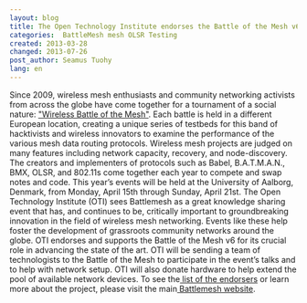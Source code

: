```yaml
---
layout: blog
title: The Open Technology Institute endorses the Battle of the Mesh v6
categories:  BattleMesh mesh OLSR Testing 
created: 2013-03-28
changed: 2013-07-26
post_author: Seamus Tuohy
lang: en
---
```

  Since 2009, wireless mesh enthusiasts and community networking activists from across the globe have come together for a tournament of a social nature: <a href="http://battlemesh.org/">&quot;Wireless Battle of the Mesh&quot;</a>. Each battle is held in a different European location, creating a unique series of testbeds for this band of hacktivists and wireless innovators to examine the performance of the various mesh data routing protocols. Wireless mesh projects are judged on many features including network capacity, recovery, and node-discovery.
The creators and implementers of protocols such as Babel, B.A.T.M.A.N., BMX, OLSR, and 802.11s come together each year to compete and swap notes and code. This year&rsquo;s events will be held at the University of Aalborg, Denmark, from Monday, April 15th through Sunday, April 21st.
The Open Technology Institute (OTI) sees Battlemesh as a great knowledge sharing event that has, and continues to be, critically important to groundbreaking innovation in the field of wireless mesh networking. Events like these help foster the development of grassroots community networks around the globe. OTI endorses and supports the Battle of the Mesh v6 for its crucial role in advancing the state of the art.
OTI will be sending a team of technologists to the Battle of the Mesh to participate in the event&rsquo;s talks and to help with network setup. OTI will also donate hardware to help extend the pool of available network devices.
To see the<a href="http://battlemesh.org/Endorsements2013"> list of the endorsers</a> or learn more about the project, please visit the main<a href="http://battlemesh.org/BattleMeshV6"> Battlemesh website</a>.
 
